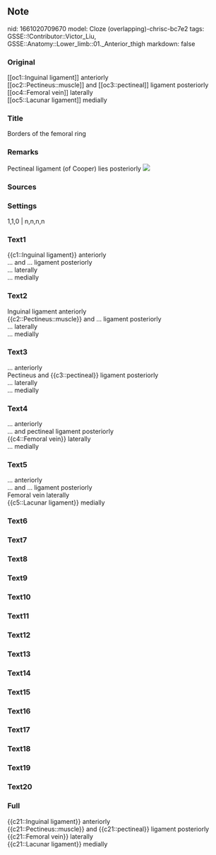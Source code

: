 ## Note
nid: 1661020709670
model: Cloze (overlapping)-chrisc-bc7e2
tags: GSSE::!Contributor::Victor_Liu, GSSE::Anatomy::Lower_limb::01._Anterior_thigh
markdown: false

### Original
<div>
  [[oc1::Inguinal ligament]] anteriorly
</div>
<div>
  [[oc2::Pectineus::muscle]] and [[oc3::pectineal]] ligament
  posteriorly
</div>
<div>
  [[oc4::Femoral vein]] laterally
</div>
<div>
  [[oc5::Lacunar ligament]] medially
</div>

### Title
Borders of the femoral ring

### Remarks
Pectineal ligament (of Cooper) lies posteriorly <img src= 
"paste-0fc1e0c9aeeaeec3ee0b7b491cc2fd40a43db7d8.jpg">

### Sources


### Settings
1,1,0 | n,n,n,n

### Text1
<div>
  {{c1::Inguinal ligament}} anteriorly
</div>
<div>
  ... and ... ligament posteriorly
</div>
<div>
  ... laterally
</div>
<div>
  ... medially
</div>

### Text2
<div>
  Inguinal ligament anteriorly
</div>
<div>
  {{c2::Pectineus::muscle}} and ... ligament posteriorly
</div>
<div>
  ... laterally
</div>
<div>
  ... medially
</div>

### Text3
<div>
  ... anteriorly
</div>
<div>
  Pectineus and {{c3::pectineal}} ligament posteriorly
</div>
<div>
  ... laterally
</div>
<div>
  ... medially
</div>

### Text4
<div>
  ... anteriorly
</div>
<div>
  ... and pectineal ligament posteriorly
</div>
<div>
  {{c4::Femoral vein}} laterally
</div>
<div>
  ... medially
</div>

### Text5
<div>
  ... anteriorly
</div>
<div>
  ... and ... ligament posteriorly
</div>
<div>
  Femoral vein laterally
</div>
<div>
  {{c5::Lacunar ligament}} medially
</div>

### Text6


### Text7


### Text8


### Text9


### Text10


### Text11


### Text12


### Text13


### Text14


### Text15


### Text16


### Text17


### Text18


### Text19


### Text20


### Full
<div>
  {{c21::Inguinal ligament}} anteriorly
</div>
<div>
  {{c21::Pectineus::muscle}} and {{c21::pectineal}} ligament
  posteriorly
</div>
<div>
  {{c21::Femoral vein}} laterally
</div>
<div>
  {{c21::Lacunar ligament}} medially
</div>
